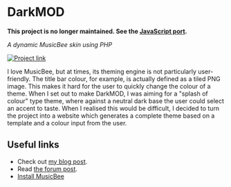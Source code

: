 # DarkMOD

**This project is no longer maintained. See the [JavaScript port](https://github.com/albertnis/darkmod-js).**

*A dynamic MusicBee skin using PHP*

[![Project link][screenshot]][project]

I love MusicBee, but at times, its theming engine is not particularly user-friendly. The title bar colour, for example, is actually defined as a tiled PNG image. This makes it hard for the user to quickly change the colour of a theme. When I set out to make DarkMOD, I was aiming for a "splash of colour" type theme, where against a neutral dark base the user could select an accent to taste. When I realised this would be difficult, I decided to turn the project into a website which generates a complete theme based on a template and a colour input from the user.

## Useful links

- Check out [my blog post][blog].
- Read [the forum post][forum].
- [Install MusicBee][install]

[forum]:    http://getmusicbee.com/forum/index.php?topic=17373.0
[blog]:     https://albertnis.com/posts/darkmod/
[install]:  http://getmusicbee.com/
[screenshot]: http://i.imgur.com/gFcEPKW.png
[project]:  https://albertnis.com/darkmod/
